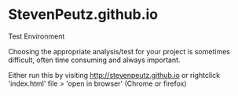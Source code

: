# StevenPeutz.github.io
Test Environment

Choosing the appropriate analysis/test for your project is sometimes difficult, often time consuming and always important.

Either run this by visiting http://stevenpeutz.github.io 
   or
rightclick 'index.html' file > 'open in browser'   (Chrome or firefox)
